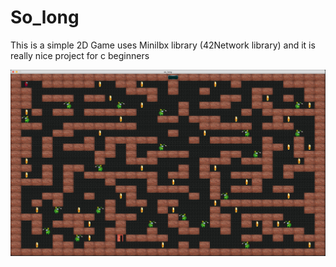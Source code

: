# So_long
This is a simple 2D Game uses Minilbx library (42Network library) and it is really nice project for c beginners 

<img src="Screen Shot 2022-02-08 at 4.47.33 PM.png" />
